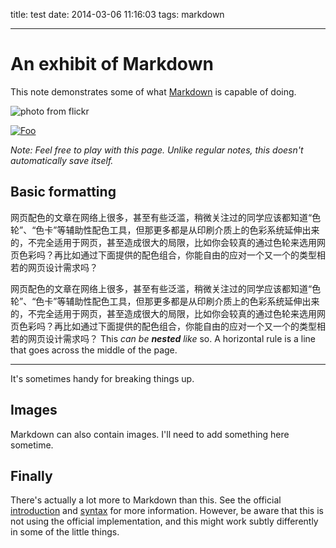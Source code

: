 title: test
date: 2014-03-06 11:16:03
tags: markdown

---
# An exhibit of Markdown

This note demonstrates some of what [Markdown][1] is capable of doing.

![photo from [flickr](http://www.flickr.com/photos/nokiae51/12947558293/)](http://farm4.staticflickr.com/3814/12947558293_ca0f1acae2_b.jpg)

[![Foo](http://farm4.staticflickr.com/3814/12947558293_ca0f1acae2_b.jpg)](http://www.flickr.com/photos/nokiae51/12947558293/)


*Note: Feel free to play with this page. Unlike regular notes, this doesn't automatically save itself.*

<!-- more -->
## Basic formatting


网页配色的文章在网络上很多，甚至有些泛滥，稍微关注过的同学应该都知道“色轮”、“色卡”等辅助性配色工具，但那更多都是从印刷介质上的色彩系统延伸出来的，不完全适用于网页，甚至造成很大的局限，比如你会较真的通过色轮来选用网页色彩吗？再比如通过下面提供的配色组合，你能自由的应对一个又一个的类型相若的网页设计需求吗？

网页配色的文章在网络上很多，甚至有些泛滥，稍微关注过的同学应该都知道“色轮”、“色卡”等辅助性配色工具，但那更多都是从印刷介质上的色彩系统延伸出来的，不完全适用于网页，甚至造成很大的局限，比如你会较真的通过色轮来选用网页色彩吗？再比如通过下面提供的配色组合，你能自由的应对一个又一个的类型相若的网页设计需求吗？ This *can be **nested** like* so.
A horizontal rule is a line that goes across the middle of the page.

---

It's sometimes handy for breaking things up.

## Images

Markdown can also contain images. I'll need to add something here sometime.

## Finally

There's actually a lot more to Markdown than this. See the official [introduction][4] and [syntax][5] for more information. However, be aware that this is not using the official implementation, and this might work subtly differently in some of the little things.


  [1]: http://daringfireball.net/projects/markdown/
  [2]: http://www.fileformat.info/info/unicode/char/2163/index.htm
  [3]: http://www.markitdown.net/
  [4]: http://daringfireball.net/projects/markdown/basics
  [5]: http://daringfireball.net/projects/markdown/syntax
